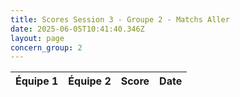 ```yaml
---
title: Scores Session 3 - Groupe 2 - Matchs Aller
date: 2025-06-05T10:41:40.346Z
layout: page
concern_group: 2
---
```




| Équipe 1 | Équipe 2 | Score | Date |
|----------|----------|-------|------|

